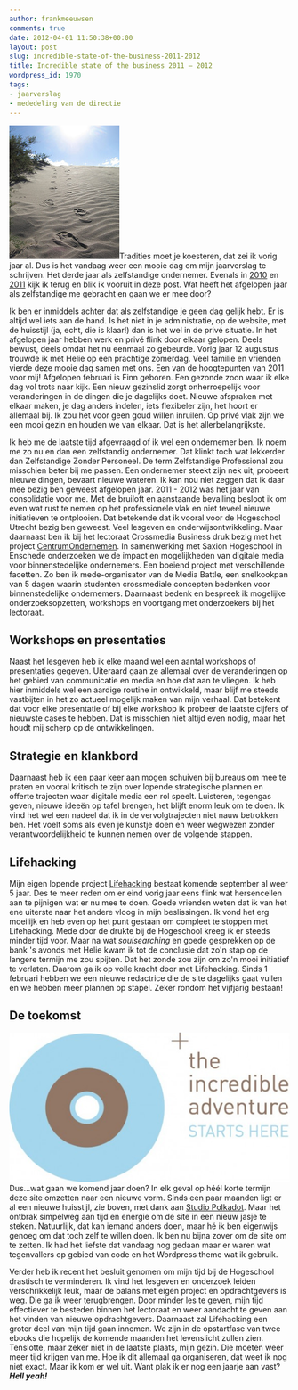 ```yaml
---
author: frankmeeuwsen
comments: true
date: 2012-04-01 11:50:38+00:00
layout: post
slug: incredible-state-of-the-business-2011-2012
title: Incredible state of the business 2011 – 2012
wordpress_id: 1970
tags:
- jaarverslag
- mededeling van de directie
---
```


![](../images/uploadimages/113055330_c4b616bcda_m.jpg)Tradities moet je koesteren, dat zei ik vorig jaar al. Dus is het vandaag weer een mooie dag om mijn jaarverslag te schrijven. Het derde jaar als zelfstandige ondernemer. Evenals in [2010](http://incredibleadventure.nl/2010/04/jaarverslag-2010/) en [2011](http://incredibleadventure.nl/2011/04/incredible-state-of-the-business-2010-2011/) kijk ik terug en blik ik vooruit in deze post. Wat heeft het afgelopen jaar als zelfstandige me gebracht en gaan we er mee door?

<!-- more -->

Ik ben er inmiddels achter dat als zelfstandige je geen dag gelijk hebt. Er is altijd wel iets aan de hand. Is het niet in je administratie, op de website, met de huisstijl (ja, echt, die is klaar!) dan is het wel in de privé situatie. In het afgelopen jaar hebben werk en privé flink door elkaar gelopen. Deels bewust, deels omdat het nu eenmaal zo gebeurde. Vorig jaar 12 augustus trouwde ik met Helie op een prachtige zomerdag. Veel familie en vrienden vierde deze mooie dag samen met ons. Een van de hoogtepunten van 2011 voor mij! Afgelopen februari is Finn geboren. Een gezonde zoon waar ik elke dag vol trots naar kijk. Een nieuw gezinslid zorgt onherroepelijk voor veranderingen in de dingen die je dagelijks doet. Nieuwe afspraken met elkaar maken, je dag anders indelen, iets flexibeler zijn, het hoort er allemaal bij. Ik zou het voor geen goud willen inruilen. Op privé vlak zijn we een mooi gezin en houden we van elkaar. Dat is het allerbelangrijkste.

Ik heb me de laatste tijd afgevraagd of ik wel een ondernemer ben. Ik noem me zo nu en dan een zelfstandig ondernemer. Dat klinkt toch wat lekkerder dan Zelfstandige Zonder Personeel. De term Zelfstandige Professional zou misschien beter bij me passen. Een ondernemer steekt zijn nek uit, probeert nieuwe dingen, bevaart nieuwe wateren. Ik kan nou niet zeggen dat ik daar mee bezig ben geweest afgelopen jaar. 2011 - 2012 was het jaar van consolidatie voor me. Met de bruiloft en aanstaande bevalling besloot ik om even wat rust te nemen op het professionele vlak en niet teveel nieuwe initiatieven te ontplooien. Dat betekende dat ik vooral voor de Hogeschool Utrecht bezig ben geweest. Veel lesgeven en onderwijsontwikkeling. Maar daarnaast ben ik bij het lectoraat Crossmedia Business druk bezig met het project [CentrumOndernemen](http://www.centrumondernemen.nl/). In samenwerking met Saxion Hogeschool in Enschede onderzoeken we de impact en mogelijkheden van digitale media voor binnenstedelijke ondernemers. Een boeiend project met verschillende facetten. Zo ben ik mede-organisator van de Media Battle, een snelkookpan van 5 dagen waarin studenten crossmediale concepten bedenken voor binnenstedelijke ondernemers. Daarnaast bedenk en bespreek ik mogelijke onderzoeksopzetten, workshops en voortgang met onderzoekers bij het lectoraat.


## Workshops en presentaties


Naast het lesgeven heb ik elke maand wel een aantal workshops of presentaties gegeven. Uiteraard gaan ze allemaal over de veranderingen op het gebied van communicatie en media en hoe dat aan te vliegen. Ik heb hier inmiddels wel een aardige routine in ontwikkeld, maar blijf me steeds vastbijten in het zo actueel mogelijk maken van mijn verhaal. Dat betekent dat voor elke presentatie of bij elke workshop ik probeer de laatste cijfers of nieuwste cases te hebben. Dat is misschien niet altijd even nodig, maar het houdt mij scherp op de ontwikkelingen.


## Strategie en klankbord


Daarnaast heb ik een paar keer aan mogen schuiven bij bureaus om mee te praten en vooral kritisch te zijn over lopende strategische plannen en offerte trajecten waar digitale media een rol speelt. Luisteren, tegengas geven, nieuwe ideeën op tafel brengen, het blijft enorm leuk om te doen. Ik vind het wel een nadeel dat ik in de vervolgtrajecten niet nauw betrokken ben. Het voelt soms als even je kunstje doen en weer wegwezen zonder verantwoordelijkheid te kunnen nemen over de volgende stappen.


## Lifehacking


Mijn eigen lopende project [Lifehacking](http://www.lifehacking.nl) bestaat komende september al weer 5 jaar. Des te meer reden om er eind vorig jaar eens flink wat hersencellen aan te pijnigen wat er nu mee te doen. Goede vrienden weten dat ik van het ene uiterste naar het andere vloog in mijn beslissingen. Ik vond het erg moeilijk en heb even op het punt gestaan om compleet te stoppen met Lifehacking. Mede door de drukte bij de Hogeschool kreeg ik er steeds minder tijd voor. Maar na wat _soulsearching_ en goede gesprekken op de bank 's avonds met Helie kwam ik tot de conclusie dat zo'n stap op de langere termijn me zou spijten. Dat het zonde zou zijn om zo'n mooi initiatief te verlaten. Daarom ga ik op volle kracht door met Lifehacking. Sinds 1 februari hebben we een nieuwe redactrice die de site dagelijks gaat vullen en we hebben meer plannen op stapel. Zeker rondom het vijfjarig bestaan!


## De toekomst


![](../images/uploadimages/THEIA_logo_pos_CMYK-550x293.jpg)Dus...wat gaan we komend jaar doen? In elk geval op héél korte termijn deze site omzetten naar een nieuwe vorm. Sinds een paar maanden ligt er al een nieuwe huisstijl, zie boven, met dank aan [Studio Polkadot](http://studiopolkadot.nl/). Maar het ontbrak simpelweg aan tijd en energie om de site in een nieuw jasje te steken. Natuurlijk, dat kan iemand anders doen, maar hé ik ben eigenwijs genoeg om dat toch zelf te willen doen. Ik ben nu bijna zover om de site om te zetten. Ik had het liefste dat vandaag nog gedaan maar er waren wat tegenvallers op gebied van code en het Wordpress theme wat ik gebruik.

Verder heb ik recent het besluit genomen om mijn tijd bij de Hogeschool drastisch te verminderen. Ik vind het lesgeven en onderzoek leiden verschrikkelijk leuk, maar de balans met eigen project en opdrachtgevers is weg. Die ga ik weer terugbrengen. Door minder les te geven, mijn tijd effectiever te besteden binnen het lectoraat en weer aandacht te geven aan het vinden van nieuwe opdrachtgevers. Daarnaast zal Lifehacking een groter deel van mijn tijd gaan innemen. We zijn in de opstartfase van twee ebooks die hopelijk de komende maanden het levenslicht zullen zien. Tenslotte, maar zeker niet in de laatste plaats, mijn gezin. Die moeten weer meer tijd krijgen van me. Hoe ik dit allemaal ga organiseren, dat weet ik nog niet exact. Maar ik kom er wel uit. Want plak ik er nog een jaarje aan vast? _**Hell yeah!**_


